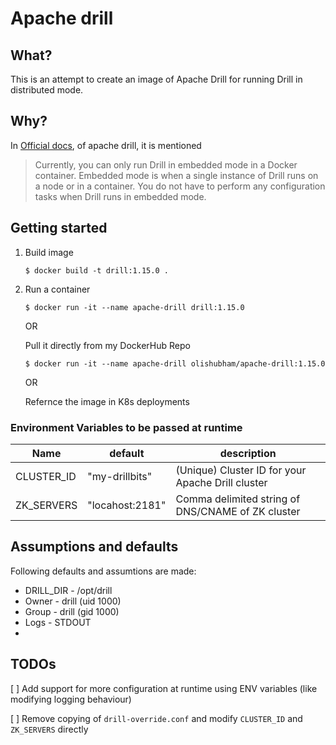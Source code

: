 # **Apache drill**

## What?

This is an attempt to create an image of Apache Drill for running Drill in distributed mode.

## Why?

In [Official docs](https://drill.apache.org/docs/runaning-drill-on-docker), of apache drill, it is mentioned 
> Currently, you can only run Drill in embedded mode in a Docker container. Embedded mode is when a single instance of Drill runs on a node or in a container. You do not have to perform any configuration tasks when Drill runs in embedded mode.


## **Getting started**

1. Build image 

    `$ docker build -t drill:1.15.0 .`

2. Run a container

    `$ docker run -it --name apache-drill drill:1.15.0 `

    OR
    
    Pull it directly from my DockerHub Repo
    
    `$ docker run -it --name apache-drill olishubham/apache-drill:1.15.0 `

    OR 

    Refernce the image in K8s deployments


### **Environment Variables to be passed at runtime**

| Name        | default          | description                                       |
| ----------- | ---------------- | ------------------------------------------------- |
| CLUSTER_ID  | "my-drillbits"   | (Unique) Cluster ID for your Apache Drill cluster |
| ZK_SERVERS  | "locahost:2181"  | Comma delimited string of DNS/CNAME of ZK cluster |



## **Assumptions and defaults**
Following defaults and assumtions are made:
- DRILL_DIR - /opt/drill
- Owner - drill (uid 1000)
- Group - drill (gid 1000)
- Logs - STDOUT
- 



## **TODOs**

[ ] Add support for more configuration at runtime using ENV variables (like modifying logging behaviour)

[ ] Remove copying of `drill-override.conf` and modify `CLUSTER_ID` and `ZK_SERVERS` directly

